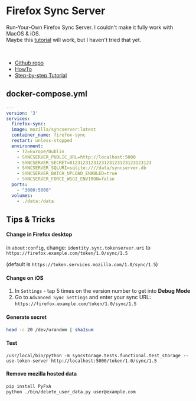 # Firefox Sync Server

 Run-Your-Own Firefox Sync Server. I couldn't make it fully work with MacOS & iOS.<br>
 Maybe this [tutorial](https://homegrowntechie.com/self-host-your-browser-data/) will work, but I haven't tried that yet.

<br>

- [Github repo](https://github.com/mozilla-services/syncserver)
- [HowTo](https://mozilla-services.readthedocs.io/en/latest/howtos/run-sync-1.5.html)
- [Step-by-step Tutorial](https://homegrowntechie.com/self-host-your-browser-data/)


## docker-compose.yml
```yml
---
version: '3'
services:
  firefox-sync:
  image: mozilla/syncserver:latest
  container_name: firefox-sync
  restart: unless-stopped
  environment:
    - TZ=Europe/Dublin
    - SYNCSERVER_PUBLIC_URL=http://localhost:5000
    - SYNCSERVER_SECRET=0123123123123123123123123123123
    - SYNCSERVER_SQLURI=sqlite:////data/syncserver.db
    - SYNCSERVER_BATCH_UPLOAD_ENABLED=true
    - SYNCSERVER_FORCE_WSGI_ENVIRON=false
  ports:
    - "3000:5000"
  volumes:
    - ./data:/data
```

## Tips & Tricks

#### Change in Firefox desktop
in `about:config`, change: `identity.sync.tokenserver.uri` to `https://firefox.example.com/token/1.0/sync/1.5`<br>

(default is `https://token.services.mozilla.com/1.0/sync/1.5`)

#### Change on iOS
1. In `Settings` - tap 5 times on the version number to get into **Debug Mode**
2. Go to `Advanced Sync Settings` and enter your sync URL: `https://firefox.example.com/token/1.0/sync/1.5`

#### Generate secret
```sh
head -c 20 /dev/urandom | sha1sum
```

#### Test
`/usr/local/bin/python -m syncstorage.tests.functional.test_storage --use-token-server http://localhost:5000/token/1.0/sync/1.5`

#### Remove mozilla hosted data
```sh
pip install PyFxA
python ./bin/delete_user_data.py user@example.com
```
